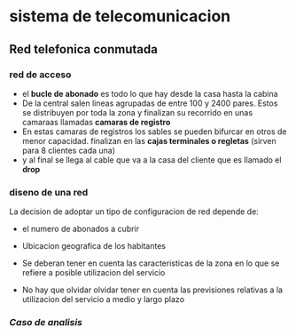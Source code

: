 # sistema de telecomunicacion

## Red telefonica conmutada

### red de acceso

+ el **bucle de abonado** es todo lo que hay desde la casa hasta la cabina 
+ De la central salen lineas agrupadas de entre 100 y 2400 pares. Estos se distribuyen por toda la zona y finalizan su recorrido en unas camaraas llamadas **camaras de registro**
+ En estas camaras de registros los sables se pueden bifurcar en otros de menor capacidad. finalizan en las **cajas terminales o regletas** (sirven para 8 clientes cada una)
+ y al final se llega al cable que va a la casa del cliente que es llamado el **drop**

### diseno de una red

La decision de adoptar un tipo de configuracion de red depende de:

+ el numero de abonados a cubrir

+ Ubicacion geografica de los habitantes
+ Se deberan tener en cuenta las caracteristicas de la zona en lo que se refiere a posible utilizacion  del servicio
+ No hay que olvidar olvidar tener en cuenta las previsiones relativas a la utilizacion del servicio a medio y largo plazo

### *Caso de analisis*

